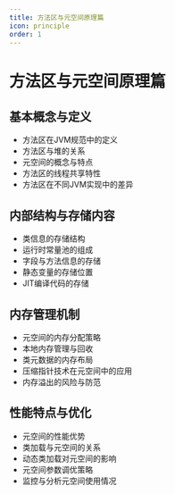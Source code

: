 ```yaml
---
title: 方法区与元空间原理篇
icon: principle
order: 1
---
```


# 方法区与元空间原理篇

## 基本概念与定义

- 方法区在JVM规范中的定义
- 方法区与堆的关系
- 元空间的概念与特点
- 方法区的线程共享特性
- 方法区在不同JVM实现中的差异

## 内部结构与存储内容

- 类信息的存储结构
- 运行时常量池的组成
- 字段与方法信息的存储
- 静态变量的存储位置
- JIT编译代码的存储

## 内存管理机制

- 元空间的内存分配策略
- 本地内存管理与回收
- 类元数据的内存布局
- 压缩指针技术在元空间中的应用
- 内存溢出的风险与防范

## 性能特点与优化

- 元空间的性能优势
- 类加载与元空间的关系
- 动态类加载对元空间的影响
- 元空间参数调优策略
- 监控与分析元空间使用情况
